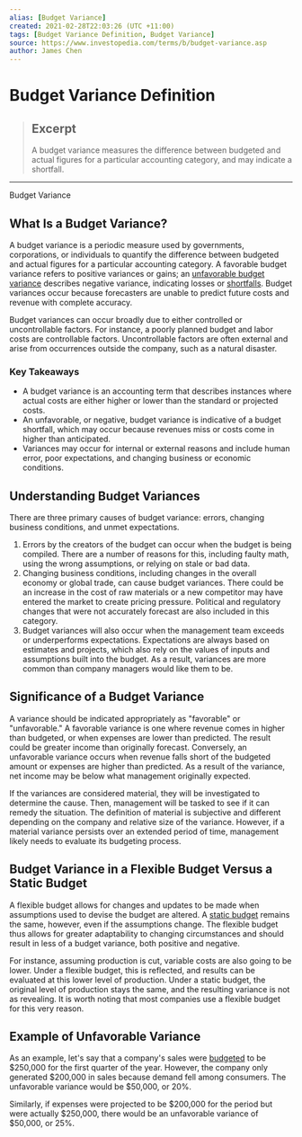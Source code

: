 ```yaml
---
alias: [Budget Variance]
created: 2021-02-28T22:03:26 (UTC +11:00)
tags: [Budget Variance Definition, Budget Variance]
source: https://www.investopedia.com/terms/b/budget-variance.asp
author: James Chen
---
```


# Budget Variance Definition

> ## Excerpt
> A budget variance measures the difference between budgeted and actual figures for a particular accounting category, and may indicate a shortfall.

---

Budget Variance
## What Is a Budget Variance?

A budget variance is a periodic measure used by governments, corporations, or individuals to quantify the difference between budgeted and actual figures for a particular accounting category. A favorable budget variance refers to positive variances or gains; an [unfavorable budget variance](https://www.investopedia.com/terms/u/unfavorable-variance.asp) describes negative variance, indicating losses or [shortfalls](https://www.investopedia.com/terms/s/shortfall.asp). Budget variances occur because forecasters are unable to predict future costs and revenue with complete accuracy.

Budget variances can occur broadly due to either controlled or uncontrollable factors. For instance, a poorly planned budget and labor costs are controllable factors. Uncontrollable factors are often external and arise from occurrences outside the company, such as a natural disaster.

### Key Takeaways

-   A budget variance is an accounting term that describes instances where actual costs are either higher or lower than the standard or projected costs.
-   An unfavorable, or negative, budget variance is indicative of a budget shortfall, which may occur because revenues miss or costs come in higher than anticipated.
-   Variances may occur for internal or external reasons and include human error, poor expectations, and changing business or economic conditions.

## Understanding Budget Variances

There are three primary causes of budget variance: errors, changing business conditions, and unmet expectations.

1.  Errors by the creators of the budget can occur when the budget is being compiled. There are a number of reasons for this, including faulty math, using the wrong assumptions, or relying on stale or bad data.
2.  Changing business conditions, including changes in the overall economy or global trade, can cause budget variances. There could be an increase in the cost of raw materials or a new competitor may have entered the market to create pricing pressure. Political and regulatory changes that were not accurately forecast are also included in this category.
3.  Budget variances will also occur when the management team exceeds or underperforms expectations. Expectations are always based on estimates and projects, which also rely on the values of inputs and assumptions built into the budget. As a result, variances are more common than company managers would like them to be.

## Significance of a Budget Variance

A variance should be indicated appropriately as "favorable" or "unfavorable." A favorable variance is one where revenue comes in higher than budgeted, or when expenses are lower than predicted. The result could be greater income than originally forecast. Conversely, an unfavorable variance occurs when revenue falls short of the budgeted amount or expenses are higher than predicted. As a result of the variance, net income may be below what management originally expected.

If the variances are considered material, they will be investigated to determine the cause. Then, management will be tasked to see if it can remedy the situation. The definition of material is subjective and different depending on the company and relative size of the variance. However, if a material variance persists over an extended period of time, management likely needs to evaluate its budgeting process.

## Budget Variance in a Flexible Budget Versus a Static Budget

A flexible budget allows for changes and updates to be made when assumptions used to devise the budget are altered. A [static budget](https://www.investopedia.com/terms/s/staticbudget.asp) remains the same, however, even if the assumptions change. The flexible budget thus allows for greater adaptability to changing circumstances and should result in less of a budget variance, both positive and negative.

For instance, assuming production is cut, variable costs are also going to be lower. Under a flexible budget, this is reflected, and results can be evaluated at this lower level of production. Under a static budget, the original level of production stays the same, and the resulting variance is not as revealing. It is worth noting that most companies use a flexible budget for this very reason.

## Example of Unfavorable Variance

As an example, let's say that a company's sales were [budgeted](https://www.investopedia.com/articles/07/budgetingforcompanies.asp) to be $250,000 for the first quarter of the year. However, the company only generated $200,000 in sales because demand fell among consumers. The unfavorable variance would be $50,000, or 20%.

Similarly, if expenses were projected to be $200,000 for the period but were actually $250,000, there would be an unfavorable variance of $50,000, or 25%.
